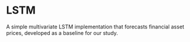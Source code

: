 # LSTM

A simple multivariate LSTM implementation that forecasts financial asset prices, developed as a baseline for our study.
